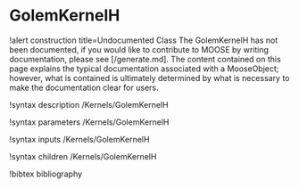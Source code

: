 <!-- MOOSE Documentation Stub: Remove this when content is added. -->

# GolemKernelH

!alert construction title=Undocumented Class
The GolemKernelH has not been documented, if you would like to contribute to MOOSE by
writing documentation, please see [/generate.md]. The content contained on this page explains
the typical documentation associated with a MooseObject; however, what is contained is ultimately
determined by what is necessary to make the documentation clear for users.

!syntax description /Kernels/GolemKernelH

!syntax parameters /Kernels/GolemKernelH

!syntax inputs /Kernels/GolemKernelH

!syntax children /Kernels/GolemKernelH

!bibtex bibliography
